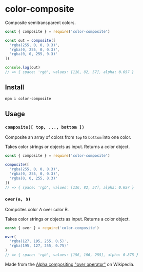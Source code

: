 # color-composite

Composite semitransparent colors.

```js
const { composite } = require('color-composite')

const out = composite([
  'rgba(255, 0, 0, 0.3)',
  'rgba(0, 255, 0, 0.3)',
  'rgba(0, 0, 255, 0.3)'
])

console.log(out)
// => { space: 'rgb', values: [116, 82, 57], alpha: 0.657 }
```

## Install

```sh
npm i color-composite
```

## Usage

### `composite([ top, ..., bottom ])`

Composite an array of colors from `top` to `bottom` into one color.

Takes color strings or objects as input. Returns a color object.

```js
const { composite } = require('color-composite')

composite([
  'rgba(255, 0, 0, 0.3)',
  'rgba(0, 255, 0, 0.3)',
  'rgba(0, 0, 255, 0.3)'
])
// => { space: 'rgb', values: [116, 82, 57], alpha: 0.657 }
```

### `over(a, b)`

Compsites color A over color B.

Takes color strings or objects as input. Returns a color object.

```js
const { over } = require('color-composite')

over(
  'rgba(127, 195, 255, 0.5)',
  'rgba(195, 127, 255, 0.75)'
)
// => { space: 'rgb', values: [156, 166, 255], alpha: 0.875 }
```

Made from the [Alpha compositing "over operator"](https://en.wikipedia.org/wiki/Alpha_compositing#Description) on Wikipedia.